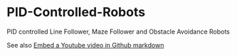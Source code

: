 # PID-Controlled-Robots
PID controlled Line Follower, Maze Follower and Obstacle Avoidance Robots

See also [Embed a Youtube video in Github markdown](https://youtu.be/lsnLn9BhQDc)
